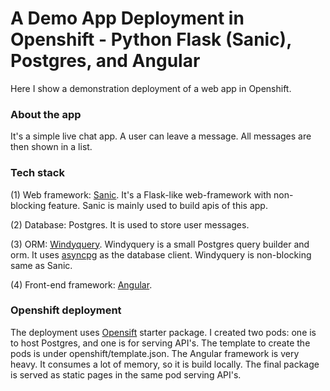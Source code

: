 # A Demo App Deployment in Openshift - Python Flask (Sanic), Postgres, and Angular

Here I show a demonstration deployment of a web app in Openshift.

### About the app

It's a simple live chat app. A user can leave a message. All messages are then shown in a list.

### Tech stack
(1) Web framework: [Sanic](https://github.com/huge-success/sanic). It's a Flask-like web-framework with non-blocking feature. Sanic is mainly used to build apis of this app.

(2) Database: Postgres. It is used to store user messages.

(3) ORM: [Windyquery](https://github.com/bluerelay/windyquery). Windyquery is a small Postgres query builder and orm. It uses [asyncpg](https://github.com/MagicStack/asyncpg) as the database client. Windyquery is non-blocking same as Sanic.

(4) Front-end framework: [Angular](https://angular.io/).

### Openshift deployment
The deployment uses [Opensift](https://manage.openshift.com/) starter package. I created two pods:
one is to host Postgres, and one is for serving API's. The template to create the pods is under openshift/template.json.
The Angular framework is very heavy. It consumes a lot of memory, so it is build locally. The final package is served as static pages in the same pod serving API's.
